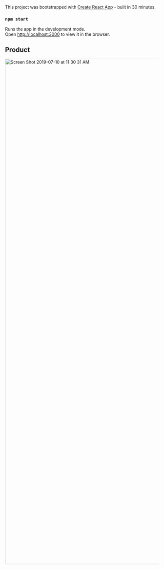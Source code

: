 This project was bootstrapped with [Create React App](https://github.com/facebook/create-react-app) - built in 30 minutes.

### `npm start`

Runs the app in the development mode.<br>
Open [http://localhost:3000](http://localhost:3000) to view it in the browser.


## Product

<img width="1654" alt="Screen Shot 2019-07-10 at 11 30 31 AM" src="https://user-images.githubusercontent.com/39716292/60990803-746de080-a306-11e9-952f-425831981109.png">
